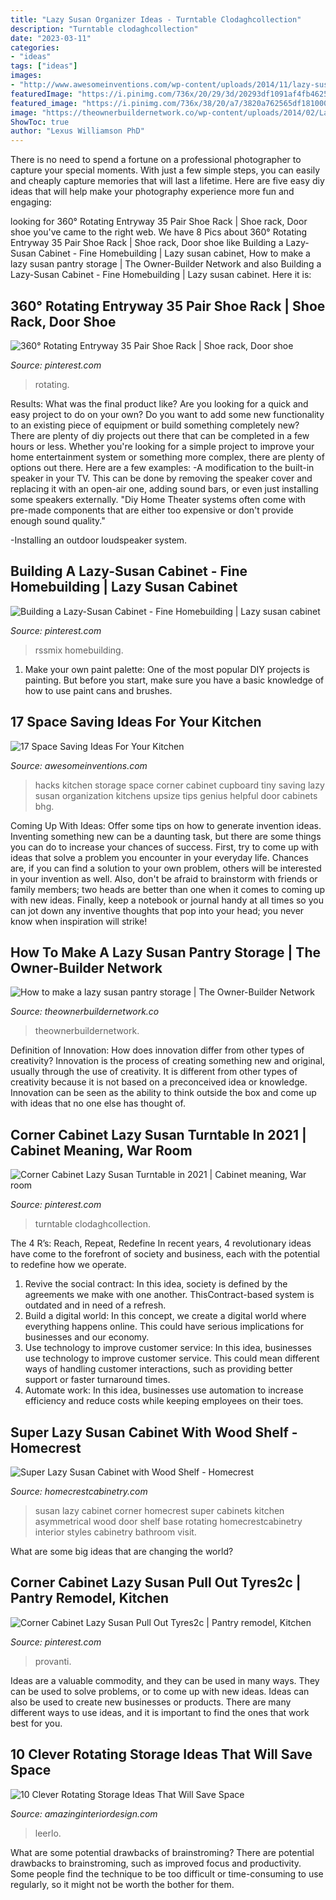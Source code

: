 ```yaml
---
title: "Lazy Susan Organizer Ideas - Turntable Clodaghcollection"
description: "Turntable clodaghcollection"
date: "2023-03-11"
categories:
- "ideas"
tags: ["ideas"]
images:
- "http://www.awesomeinventions.com/wp-content/uploads/2014/11/lazy-susan-corner-cupboard.jpg"
featuredImage: "https://i.pinimg.com/736x/20/29/3d/20293df1091af4fb462585add0886b47.jpg"
featured_image: "https://i.pinimg.com/736x/38/20/a7/3820a762565df181000a0f6015959d03.jpg"
image: "https://theownerbuildernetwork.co/wp-content/uploads/2014/02/Lazy-Susan-Pantry-Storage-04.jpg"
ShowToc: true
author: "Lexus Williamson PhD"
---
```



There is no need to spend a fortune on a professional photographer to capture your special moments. With just a few simple steps, you can easily and cheaply capture memories that will last a lifetime. Here are five easy diy ideas that will help make your photography experience more fun and engaging:

	

		
looking for 360° Rotating Entryway 35 Pair Shoe Rack | Shoe rack, Door shoe you've came to the right web. We have 8 Pics about 360° Rotating Entryway 35 Pair Shoe Rack | Shoe rack, Door shoe like Building a Lazy-Susan Cabinet - Fine Homebuilding | Lazy susan cabinet, How to make a lazy susan pantry storage | The Owner-Builder Network and also Building a Lazy-Susan Cabinet - Fine Homebuilding | Lazy susan cabinet. Here it is:
		
    
## 360° Rotating Entryway 35 Pair Shoe Rack | Shoe Rack, Door Shoe

<img loading=lazy src="https://i.pinimg.com/736x/03/1e/ed/031eed22d6d825638ebc2540ba3a0292.jpg" onerror="this.onerror=null;this.src='https://tse1.mm.bing.net/th?id=OIP.ModcSmISELsnzPpY3alLFQHaHa&amp;pid=15.1';" alt="360° Rotating Entryway 35 Pair Shoe Rack | Shoe rack, Door shoe">

_Source: pinterest.com_

>rotating. 

	

Results: What was the final product like?
Are you looking for a quick and easy project to do on your own? Do you want to add some new functionality to an existing piece of equipment or build something completely new? There are plenty of diy projects out there that can be completed in a few hours or less. Whether you're looking for a simple project to improve your home entertainment system or something more complex, there are plenty of options out there. Here are a few examples: 
-A modification to the built-in speaker in your TV. This can be done by removing the speaker cover and replacing it with an open-air one, adding sound bars, or even just installing some speakers externally.
"Diy Home Theater systems often come with pre-made components that are either too expensive or don't provide enough sound quality."

-Installing an outdoor loudspeaker system.

    
## Building A Lazy-Susan Cabinet - Fine Homebuilding | Lazy Susan Cabinet

<img loading=lazy src="https://i.pinimg.com/736x/20/29/3d/20293df1091af4fb462585add0886b47.jpg" onerror="this.onerror=null;this.src='https://tse2.mm.bing.net/th?id=OIP.RbUTIlr4XxzgAl2ANmKcwAHaGY&amp;pid=15.1';" alt="Building a Lazy-Susan Cabinet - Fine Homebuilding | Lazy susan cabinet">

_Source: pinterest.com_

>rssmix homebuilding. 

	

1. Make your own paint palette: One of the most popular DIY projects is painting. But before you start, make sure you have a basic knowledge of how to use paint cans and brushes.

    
## 17 Space Saving Ideas For Your Kitchen

<img loading=lazy src="http://www.awesomeinventions.com/wp-content/uploads/2014/11/lazy-susan-corner-cupboard.jpg" onerror="this.onerror=null;this.src='https://tse4.mm.bing.net/th?id=OIP.o1LFvTozYrdNGg9Zrs8DoAHaJ3&amp;pid=15.1';" alt="17 Space Saving Ideas For Your Kitchen">

_Source: awesomeinventions.com_

>hacks kitchen storage space corner cabinet cupboard tiny saving lazy susan organization kitchens upsize tips genius helpful door cabinets bhg. 

	

Coming Up With Ideas: Offer some tips on how to generate invention ideas.
Inventing something new can be a daunting task, but there are some things you can do to increase your chances of success. First, try to come up with ideas that solve a problem you encounter in your everyday life. Chances are, if you can find a solution to your own problem, others will be interested in your invention as well. Also, don't be afraid to brainstorm with friends or family members; two heads are better than one when it comes to coming up with new ideas. Finally, keep a notebook or journal handy at all times so you can jot down any inventive thoughts that pop into your head; you never know when inspiration will strike!

    
## How To Make A Lazy Susan Pantry Storage | The Owner-Builder Network

<img loading=lazy src="https://theownerbuildernetwork.co/wp-content/uploads/2014/02/Lazy-Susan-Pantry-Storage-04.jpg" onerror="this.onerror=null;this.src='https://tse3.mm.bing.net/th?id=OIP.lgEAo6TSFqwW-I2qdxdIiAHaJ4&amp;pid=15.1';" alt="How to make a lazy susan pantry storage | The Owner-Builder Network">

_Source: theownerbuildernetwork.co_

>theownerbuildernetwork. 

	

Definition of Innovation: How does innovation differ from other types of creativity?
Innovation is the process of creating something new and original, usually through the use of creativity. It is different from other types of creativity because it is not based on a preconceived idea or knowledge. Innovation can be seen as the ability to think outside the box and come up with ideas that no one else has thought of.

    
## Corner Cabinet Lazy Susan Turntable In 2021 | Cabinet Meaning, War Room

<img loading=lazy src="https://i.pinimg.com/736x/38/20/a7/3820a762565df181000a0f6015959d03.jpg" onerror="this.onerror=null;this.src='https://tse2.mm.bing.net/th?id=OIP.VXG2TN2sRbdPjrmk7UZZlwHaJx&amp;pid=15.1';" alt="Corner Cabinet Lazy Susan Turntable in 2021 | Cabinet meaning, War room">

_Source: pinterest.com_

>turntable clodaghcollection. 

	

The 4 R’s: Reach, Repeat, Redefine
In recent years, 4 revolutionary ideas have come to the forefront of society and business, each with the potential to redefine how we operate.
1. Revive the social contract: In this idea, society is defined by the agreements we make with one another. ThisContract-based system is outdated and in need of a refresh.
2. Build a digital world: In this concept, we create a digital world where everything happens online. This could have serious implications for businesses and our economy.
3. Use technology to improve customer service: In this idea, businesses use technology to improve customer service. This could mean different ways of handling customer interactions, such as providing better support or faster turnaround times. 
4. Automate work: In this idea, businesses use automation to increase efficiency and reduce costs while keeping employees on their toes.

    
## Super Lazy Susan Cabinet With Wood Shelf - Homecrest

<img loading=lazy src="https://www.homecrestcabinetry.com/-/media/homecrest/products/cabinet_interiors/homlzsusanasymcbrds.jpg?w=200" onerror="this.onerror=null;this.src='https://tse4.mm.bing.net/th?id=OIP.7h-v6xrudv56BSMv9euGCwHaLH&amp;pid=15.1';" alt="Super Lazy Susan Cabinet with Wood Shelf - Homecrest">

_Source: homecrestcabinetry.com_

>susan lazy cabinet corner homecrest super cabinets kitchen asymmetrical wood door shelf base rotating homecrestcabinetry interior styles cabinetry bathroom visit. 

	

What are some big ideas that are changing the world?

    
## Corner Cabinet Lazy Susan Pull Out Tyres2c | Pantry Remodel, Kitchen

<img loading=lazy src="https://i.pinimg.com/736x/a6/12/c6/a612c65e680e30b408c8fd4d6a464b16.jpg" onerror="this.onerror=null;this.src='https://tse4.mm.bing.net/th?id=OIP.UyMN-TbvGAKd41wHVWeGagHaLH&amp;pid=15.1';" alt="Corner Cabinet Lazy Susan Pull Out Tyres2c | Pantry remodel, Kitchen">

_Source: pinterest.com_

>provanti. 

	

Ideas are a valuable commodity, and they can be used in many ways. They can be used to solve problems, or to come up with new ideas. Ideas can also be used to create new businesses or products. There are many different ways to use ideas, and it is important to find the ones that work best for you.

    
## 10 Clever Rotating Storage Ideas That Will Save Space

<img loading=lazy src="https://www.amazinginteriordesign.com/wp-content/uploads/2017/04/10-Clever-Rotating-Storage-Ideas-That-Will-Save-Space-3.jpg" onerror="this.onerror=null;this.src='https://tse2.mm.bing.net/th?id=OIP.OU1_VGP5hwDEwFQDc-_OMAHaLH&amp;pid=15.1';" alt="10 Clever Rotating Storage Ideas That Will Save Space">

_Source: amazinginteriordesign.com_

>leerlo. 

	

What are some potential drawbacks of brainstroming?
There are potential drawbacks to brainstroming, such as improved focus and productivity. Some people find the technique to be too difficult or time-consuming to use regularly, so it might not be worth the bother for them.

